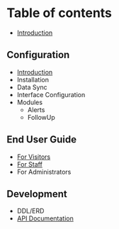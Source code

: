 # Table of contents

* [Introduction](README.md)

## Configuration

* [Introduction](configuration/introduction.md)
* Installation
* Data Sync
* Interface Configuration
* Modules
  * Alerts
  * FollowUp

## End User Guide

* [For Visitors](end-user-guide/for-visitors.md)
* [For Staff](end-user-guide/for-staff.md)
* For Administrators

## Development

* DDL/ERD
* [API Documentation](https://sdsu-its.gitbooks.io/api-fit-welcome/content/)

